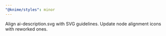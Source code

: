 ```yaml
---
"@knime/styles": minor
---
```


Align ai-description.svg with SVG guidelines. Update node alignment icons with reworked ones.
